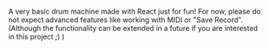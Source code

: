 A very basic drum machine made with React just for fun! For now, please do not expect advanced features like working with MIDI or "Save Record". (Although the functionality can be extended in a future if you are interested in this project ;) )
